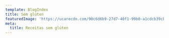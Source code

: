 ```yaml
---
template: BlogIndex
title: Sem glúten
featuredImage: 'https://ucarecdn.com/90c6d6b9-27d7-40f1-99b0-a1cdcb39cba4/'
meta:
  title: Receitas sem glúten
---
```


